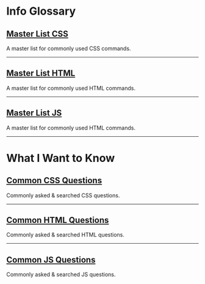 # Info Glossary

## [Master List CSS](glossary/gloss_css.md)

A master list for commonly used CSS commands.

---

## [Master List HTML](glossary/gloss_html.md)

A master list for commonly used HTML commands.

---

## [Master List JS](glossary/gloss_js.md)

A master list for commonly used HTML commands.

---

# What I Want to Know

## [Common CSS Questions](WIWTK/help_css.md)

Commonly asked & searched CSS questions.

---

## [Common HTML Questions](glossary/help_html.md)

Commonly asked & searched HTML questions.

---

## [Common JS Questions](glossary/help_js.md)

Commonly asked & searched JS questions.